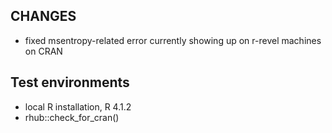 ## CHANGES
* fixed msentropy-related error currently showing up on r-revel machines on CRAN

## Test environments
* local R installation, R 4.1.2
* rhub::check_for_cran()
